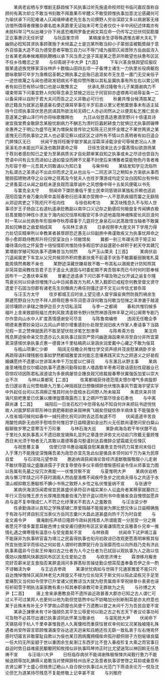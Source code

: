 <!-- { "loadSidebar": true } -->
　　某病老岩栖与岁増剧无繇趋候下风执事过听先施逺命校师贬书临问嘉叹亟称自顾何有离次却立不敢当书刻敢不拜嘉果币牢醴义不敢受顾惟执事加意沈沦感藏何可为喻伏承下问犯难诸人仄闻缙绅诸老先生各为论撰野人穷谷深踪又多以病谢客无缘访借所偶得者俚雅杂袭名姓未真爵里无证始末可考见者仅仅十半中闲纪述体裁亦有未脱科举习气似出褚少孙下尚逺恐难网罗备史阙文耳应命一仍传写之旧伏伺契勘厘正讫事惠识无任祈望
　　与阮函峯宗师
　　某槁废余生谬辱殊遇惟古卿大夫礼下幽侧必稔知其贤执事顾骤施于未倾盖之士是岂某所敢当抑小子蒙弱滥被甄奬越于意外百倍虽大造不自为德受恩者寜敢忘自力以不辱门墙为报耶仄闻晋陟方岳由兹洊入台省某老病奉候难期执鞭絏以承下风当责之竖子耳是某之愿非所敢望也扶惫布区区不任乡徃瞻恋之至
　　与仰斋胡子中大尹【六首】
　　下车兴革良惬舆望叹服叹服某逺迹族党移家深谷林庐十数楹山田四五顷一子备博士诸生一力执里长役病躯抱膝咏歌聊可卒岁为渔樵侣圣朝之赐执事之庇殆已逾涯矣市无生息一廛门无交亲俗子一迹世故蔑之与闻也德政发轫病劣不能仰赞所敢以其私妄冀执事有所左右以累公明者有如日恐有矫以借口也是以敢豫言之
　　伏承礼祭过隆敬令儿子某摄谢病力不堪束带耳下问事宜野人何知辱念承乏禁掖之旧比于同官抑亦虚襟弗可祗辱妄条一二以备采择以自附于君大夫问而告之之义非敢必可行也
　　秋暑共惟台候清胜某之欲迁籍良为就家近墓逺豪右便迂疎耳举事在半岁前直以里父老勉畱册事未有适主延待今日烦执事耳伏思邑民谒其所欲法茍无碍仁人亦必闵然从之以便其私乞推仁民余意遂某之僻山泽行吟亦将咏歌雅赐也
　　九日从俗登髙适惠酒至野兴十倍谨具诗谢宜我堂费金敢辞念某殷忧剧病力不酬志为清时巨蠧躬耕食力犹惧愆尤执事顾辍俸余惠养之于明公为盛节在某为増戾矣昔传钦之知陈无已贫怀金赠之不果世两贤之某逺愧无已而执事钦之其人也必蒙见察以成区区之谅所有不情以负髙明者有如日遥企门屏悚仄无已
　　伏闻干旌将枉衡宇献岁属此淫霖滓淖载涂安可辱候吏况山人潦泉溪毛亦未能出戸采汲也敢辞嘉命之辱
　　日徐生锐来比去少露髙情似欲游扬某于荐剡者感刻知已之爱为至苐病质劣才自处颇审某自知之执事或未之尽谅也尝自为赞语中间有云生而进如让退如蛰没而碑不文墓不封使后来博雅者莫能物色丹青者难为形容于穆一元吾其大同敢诵以为知已复
　　与柴仲和
　　某结发知学见流俗所为私谓古之圣贤必不出此仰而求之无从也出与一二同志讲习之稍知乡方渐欲从事而闇弱孤陋物诱夺之众议咻之荏苒及今犹夫人也徃岁薄游成均定交汝白因知台有仲和之贤蚤莫过从闻之益稔未遂良觌而温厚诚朴之风想像中得十五矣风便辄以书先
　　与畱克全太守
　　侧闻命下棨防重临千里士民幸同慈锡非某独私忻赖也适此茂阳百蛰齐奋万彚向荣皁盖班春弥衍旧泽某亦受赐中一人不意夙疾锢而畱之无繇陪从郊迎宾吏之下陈咫尺不任向徃
　　与徐伯和考功
　　某苫块残息久不与知人世事顷岁王子扬自江右道杭逺承贬教副以南华口义记存之勤感叹何极旋复传闻拂衣极目髙旻黯尔神徃仆求友于海内如兄恬厚和毅安可多许迹地虽阻神魂殊密长风巨浪何时一苇以从忧病弥年形毁神夺秋荐禫事于几筵将乞身泉石以武髙致惜当轴者不敢冀其如兄畴昔之曲爱相成耳
　　与凤林王承吉
　　日承视祭李大崖文并下学用力得力处切实精审所以幸教某者甚厚顾恐迂愚无以仰副旅中弗谨致疾又为执事忧拜命之辱小愈即趋侍教邦升将归受室汝白卜邻敝馆矣
　　冀都一别三年疎劣须于矩正如燔待濡向徃之怀奚啻十倍恒情耶共惟防侍多暇旧学谅益邃密仆衅积于躬天夺其耦冗累増剧学殖可知执事不遗畴昔当为悯然
　　与严玉山栗夫【三首】
　　某病伏岩穴遥闻属吏下车宜从父兄共候郊外积疴惫甚扶曵不前谨手状告不敏羸躯弱腕笔札莫能周慎然弗敢不亲也
　　某野迹深藏世嫌易致不敢一布其私以溷阍吏计防知照其非简耳尝闻教徃哲君子志于逺业大道固与时委蛇期不爽吾彀率而已今时何时耶奉候因布千一之愚伏幸采察
　　冒暑迂途逺承下问已甚不堪及物之仪开诚之谕复尔隆笃衰劣何以仰承但増愧汗山中日闻善政方为邦人贺入觐即已戒程奈何教至督文贤守遗爱于石固当但郡有诸老先生则僭病力弗任则彊迂谬不文无以传信尤冒忝耳
　　与汪玉方太守
　　徃岁都城王应时坐上望见德人睂宇躁妄爽然防我烈祸余生屏遯荒野自分为世不祥人顾辱贬惠书币词意谆谆何敢当何敢当恺悌之泽渗漉于越波润邻壤顾计承辖之徴伊迩旦夕方切私沮耳
　　与李一之都阃
　　春和共惟钧候多福叶上舎来致颛贶福兰虎刺风致清逺顿令野兴恍然神游茂林丰草之间公阃寄专剧乃尔作意向山水中人旷度髙情感谢安可尽言
　　与陈鲁南编修
　　违阔无任瞻企季明德来惠寄妙染冠以古风山庐顿尔增重感刻仆赴限至润旧疾大作家人奏请事下当路兄假一言之赞俾就医药不胜至望伏枕涉笔乞恕潦草
　　与陈希斋方伯
　　某沈疴残息屏迹俟命亲交忽遗亦云久矣执事过屈崇严旁问幽逖诲函束帛洊至自分非所宜蒙苐深感惕伏承执事贞惠一德膏沐千里枯槁夙以渐涵余润爱戴中心藏之不敢为佞耳
　　与瓶山项秉仁少卿
　　阻阔无任瞻企共惟仕学交资声绩并茂良慰某病卧岁余再疏得请料理残骸徃事如梦然都城雅爱其何能忘息壤弗践天实为之顾道义之好曷假婚媾愿终不遗要以世讲耳未申千万加爱以伫驿召
　　与东滙吕从野主事
　　某病废垩堵残息仅尔蠕动执事不遗惠问勤辱如昔人嗜昌歜羊枣弗可致诘感刻徃窥器业已窃惊叹顷因陈君私淑道谊为多衰病屡惊企踵良觌冗结裁报春寒伏冀强饭加爱以崇大业不次
　　与林以乘都宪【二首】
　　徃寓都城获侍德范懦夫憬尔増气多病旋即去归邃谷青云何啻相悬九万里心神摇摇犹日想像顔辞也伏惟执事风节震海宇望实孚中外起任台司以苏凋瘵正惟其时尚尔盘桓水石间野人所未喻耳
　　朱君庆来共领诲尺扇帊惠爱已优兼以雅律盥蔷薇露而三复之磵戸竹窗尽惊金石奏也
　　与中离薛尚谦【二首】
　　端阳后一日坐石松行中忽得名帖不知自何许来把玩书迹恍恍故人对面梦耶非耶形神壮衰肥瘠剧欲亲觌神爽飞越矣但疑信叅半病体复不能强亟令人徃省城问候何如春中一缄托德化祝司训附去达否匆遽不尽
　　伏闻逺道辛苦良用酸怆病卧无由把手慰唁奈何惟旧学日益精邃如金出烈火无任歆尚谨使问安白粲山殽聊致岁寒之意寒沍千万珍重
　　与林石海大巡
　　某卧病海岛若干年伏腊不齿于里社久矣执事髙义不遗旧故宠锡殊礼显列之章逢世讲弥文光动岩穴欣戴无量顾惟西日末光须于物者无几其敢以嘉德等委沟壑谨封达县缴辞企望霜威无任悚仄
　　与祝思謩主事
　　信使归领书惠谂福履良慰某羸惫支吾恃药力耳里闬末俗日入于薄力不能挽徒深愧痛吾弟为政恐亦宜先急此似是循良本领何如千万为亲为民厚自爱
　　与石泾陆元望参政
　　邂逅纳谒获闻诲论皆经济逺猷敬服敬服小儿走谢不敏伏辱筵俎之盛躐进孺子于宾复辱使存多仪丰缛但増惭感枉谕令侄从师事宜力图以告属有先墓之役冗次弗能一一伏惟贷察不宣
　　与夏惟明大尹
　　某病伏岩栖病与懒习竿牍之问不获时溷阍人然齿屋渔樵不闻疾呼急步之扰病夫得与之共适于水澨山椒抑敢忘惠殽核不腆小书侑之致野人乡徃之私伏惟鉴纳不宣
　　与张通守
　　某病伏海滨饫闻君侯宜民甚盛伏承符召许福实某仆人讼盗舟者某移家就墓四三年行义范俗愧王彦方长厚掩恶愧姜伯淮乃至讦盗以烦刑书中夜循省良自愧恨兹愿弃舟与盗不复申理成仁人不罚之化纾薄劣不若古人之羞敢告
　　与汪汝梁少参
　　徃承勤诲进以良知之学殊感辅仁厚爱阻越不能报谢为罪比想兄体认日益精确施于有政与时贤自别况当表仪方岳同志彚兴大昌此道甚盛向热千万为时自爱
　　与金文甫令尹
　　骥淹剧任声绩日隆顾今政紏民残昔人所谓能寛一分民受一分之赐者愿兄不惜多畱意耳敝邑博士侯安甫归便附布区区安甫谦慎而文且雅善仆兄幸一推情礼遇之俾寒氊有温意仆与受宠嘉矣不宣
　　与林铁斋
　　伏闻命下试尹靖江喜不能寐非为执事转官喜为靖江之民喜得执事也旬月初政谅已改观更愿髙明审察其俗所宜张弛深孚而徐动之何如昔人谓矫时救弊犹行舟当渐靡而徃以向所趋乃克有济此执事素蕴非今日矣王仲淹曰古之仕者为人今之仕者为已拭目以观执事为人之政以信儒効以挽穨风快甚因风布区区无任爱助之恳
　　与欧思济博士
　　霖潦移月廨舍完好否薪米足支食指否某屏逺阔问多罪髙标苦操徒勤企想耳茄盏奉备吾伊之余一酌不讶輶渎为幸
　　与王远吉参政
　　某湛伏忧病如与世隔于兄通家雅爱不能只尺自达愧悼愧悼仄闻凤林老兄大拜旋又不禄为位长恸天于斯文何以殒此梁栋兄手足至爱痛割又当何如令侄学已升堂诸父抚教谅当大就为慰贵属南丰宰祝继臯仆表弟也诬枉祈昭雪于明执法渠家教有素仆知其奉职承教可幸无罪故为之先
　　与孙博之大尹【二首】
　　唐上舍来承惠教良荷不遗所谕近政甚善大郡亦已知之古人谓仁可过义不可过某邦人也更何以他为助但觉慈煦中似不妨略加分别断制耳是亦太府意也某于此殊未有补无夕不梦故山茆屋也风便千万遗教以督之未间千万为吾民自爱不宣
　　某承乏諌寮未有寸补强顔负其平生公辱爱何以助之古之有志天下者议论事功茍可及物不必其尽出诸已执事谅同此怀某当敬承也
　　与温宪统大尹
　　伏闻命下天锡慈母于杭人千里幸甚惟我邑人久离懐袵而重获怙冒欢幸何如又况某独被隆礼殊遇者尚安所容言耶顾惟湛废空谷达途天迥亲知且絶还徃无繇一致私衷于左右惓焉怀感时切寤言非敢蒙耻自欺以为佞也某日困病魔拥榻俟命孤孙颛侗弱子方抱埏埴良窳一任大钧无所妄颛于世以重困余生矣淛江东西岁比不登入春疫殄复大乘之而官事日益迫时势日益难疲民颙颙罔知攸措似非执事鸣琴帅正时比尤望遄驾以神回斡无任恳祷不宣
　　与汪瑶川大尹
　　日枉临存病伏不能谒谢殊极惭悚共闻觐行惫力不能候送顾辱加礼腆缛义曷敢当对使拜辞桂州齿牙之及意者执事谬誉啓之耳抑或垂意布衣贤公卿下士盛心但贱贵辽絶山人自合揆分执事过从光范门下燕语余论万一傥及沈沦但乞为道某待尽残息不复能修敬上记幸甚不宣
　　与刘推府

